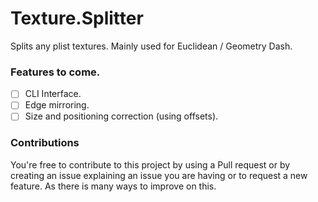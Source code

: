 # Texture.Splitter
Splits any plist textures. Mainly used for Euclidean / Geometry Dash.

### Features to come.
- [ ] CLI Interface.
- [ ] Edge mirroring.
- [ ] Size and positioning correction (using offsets).

### Contributions
You're free to contribute to this project by using a Pull request or by creating an issue explaining an issue you are having or to request a new feature. As there is many ways to improve on this.
